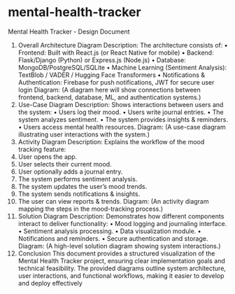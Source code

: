 # mental-health-tracker
Mental Health Tracker - Design Document
1. Overall Architecture Diagram
Description:
The architecture consists of:
• Frontend: Built with React.js (or React Native for mobile)
• Backend: Flask/Django (Python) or Express.js (Node.js)
• Database: MongoDB/PostgreSQL/SQLite
• Machine Learning (Sentiment Analysis): TextBlob / VADER / Hugging Face 
Transformers
• Notifications & Authentication: Firebase for push notifications, JWT for secure user 
login
Diagram:
(A diagram here will show connections between frontend, backend, database, ML, and 
authentication systems.)
2. Use-Case Diagram
Description:
Shows interactions between users and the system:
• Users log their mood.
• Users write journal entries.
• The system analyzes sentiment.
• The system provides insights & reminders.
• Users access mental health resources.
Diagram:
(A use-case diagram illustrating user interactions with the system.)
3. Activity Diagram
Description:
Explains the workflow of the mood tracking feature:
1. User opens the app.
2. User selects their current mood.
3. User optionally adds a journal entry.
4. The system performs sentiment analysis.
5. The system updates the user’s mood trends.
6. The system sends notifications & insights.
7. The user can view reports & trends.
Diagram:
(An activity diagram mapping the steps in the mood-tracking process.)
4. Solution Diagram
Description:
Demonstrates how different components interact to deliver functionality:
• Mood logging and journaling interface.
• Sentiment analysis processing.
• Data visualization module.
• Notifications and reminders.
• Secure authentication and storage.
Diagram:
(A high-level solution diagram showing system interactions.)
5. Conclusion
This document provides a structured visualization of the Mental Health Tracker project, 
ensuring clear implementation goals and technical feasibility. The provided diagrams outline 
system architecture, user interactions, and functional workflows, making it easier to develop 
and deploy effectively
